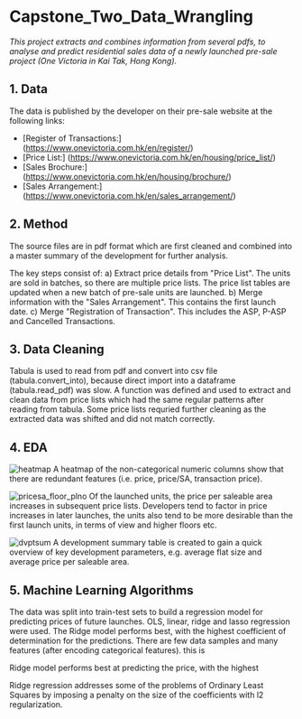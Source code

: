 # Capstone_Two_Data_Wrangling
*This project extracts and combines information from several pdfs, to analyse and predict residential sales data of a newly launched pre-sale project (One Victoria in Kai Tak, Hong Kong).*

## 1. Data
The data is published by the developer on their pre-sale website at the following links:
- [Register of Transactions:] (https://www.onevictoria.com.hk/en/register/)
- [Price List:] (https://www.onevictoria.com.hk/en/housing/price_list/)
- [Sales Brochure:] (https://www.onevictoria.com.hk/en/housing/brochure/)
- [Sales Arrangement:] (https://www.onevictoria.com.hk/en/sales_arrangement/)

## 2. Method
The source files are in pdf format which are first cleaned and combined into a master summary of the development for further analysis.

The key steps consist of: 
a) Extract price details from "Price List". The units are sold in batches, so there are multiple price lists. The price list tables are updated when a new batch of pre-sale units are launched.
b) Merge information with the "Sales Arrangement". This contains the first launch date. 
c) Merge "Registration of Transaction". This includes the ASP, P-ASP and Cancelled Transactions.

## 3. Data Cleaning
Tabula is used to read from pdf and convert into csv file (tabula.convert_into), because direct import into a dataframe (tabula.read_pdf) was slow. 
A function was defined and used to extract and clean data from price lists which had the same regular patterns after reading from tabula.
Some price lists requried further cleaning as the extracted data was shifted and did not match correctly. 

## 4. EDA
![heatmap](https://user-images.githubusercontent.com/85296113/147647921-d494f1e4-c347-499a-8e21-e1aaa98a27f4.png)
A heatmap of the non-categorical numeric columns show that there are redundant features (i.e. price, price/SA, transaction price).

![pricesa_floor_plno](https://user-images.githubusercontent.com/85296113/147648145-a9bf67c4-ab2d-462f-a0a7-52d0b0181610.png)
Of the launched units, the price per saleable area increases in subsequent price lists. Developers tend to factor in price increases in later launches, the units also tend to be more desirable than the first launch units, in terms of view and higher floors etc.

![dvptsum](https://user-images.githubusercontent.com/85296113/147651249-29fff7f5-9ff8-4570-8113-3cd994adf03e.png)
A development summary table is created to gain a quick overview of key development parameters, e.g. average flat size and average price per saleable area. 

## 5. Machine Learning Algorithms
The data was split into train-test sets to build a regression model for predicting prices of future launches. OLS, linear, ridge and lasso regression were used. The Ridge model performs best, with the highest coefficient of determination for the predictions. There are few data samples and many features (after encoding categorical features). this is 


Ridge model performs best at predicting the price, with the highest 

Ridge regression addresses some of the problems of Ordinary Least Squares by imposing a penalty on the size of the coefficients with l2 regularization.
